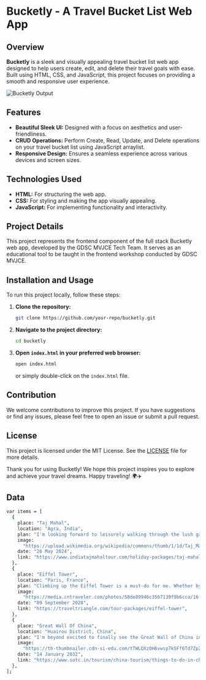 # Bucketly - A Travel Bucket List Web App

## Overview

**Bucketly** is a sleek and visually appealing travel bucket list web app designed to help users create, edit, and delete their travel goals with ease. Built using HTML, CSS, and JavaScript, this project focuses on providing a smooth and responsive user experience.

![Bucketly Output](https://gist.githubusercontent.com/Shivam-Sharma-1/56b227855c608783f969f92e68cfa52e/raw/d435f29e2e13eec4434769cf48e36c4f372666e7/Bucketly%2520-%2520Travel%2520Bucket%2520List.png)

## Features

- **Beautiful Sleek UI:** Designed with a focus on aesthetics and user-friendliness.
- **CRUD Operations:** Perform Create, Read, Update, and Delete operations on your travel bucket list using JavaScript arraylist.
- **Responsive Design:** Ensures a seamless experience across various devices and screen sizes.

## Technologies Used

- **HTML:** For structuring the web app.
- **CSS:** For styling and making the app visually appealing.
- **JavaScript:** For implementing functionality and interactivity.

## Project Details

This project represents the frontend component of the full stack Bucketly web app, developed by the GDSC MVJCE Tech Team. It serves as an educational tool to be taught in the frontend workshop conducted by GDSC MVJCE.

## Installation and Usage

To run this project locally, follow these steps:

1. **Clone the repository:**
   ```sh
   git clone https://github.com/your-repo/bucketly.git
   ```
2. **Navigate to the project directory:**
   ```sh
   cd bucketly
   ```
3. **Open `index.html` in your preferred web browser:**
   ```sh
   open index.html
   ```
   or simply double-click on the `index.html` file.

## Contribution

We welcome contributions to improve this project. If you have suggestions or find any issues, please feel free to open an issue or submit a pull request.

## License

This project is licensed under the MIT License. See the [LICENSE](LICENSE) file for more details.

Thank you for using Bucketly! We hope this project inspires you to explore and achieve your travel dreams. Happy traveling! 🌍✈️

## Data

```bash
var items = [
  {
    place: "Taj Mahal",
    location: "Agra, India",
    plan: "I'm looking forward to leisurely walking through the lush gardens surrounding the Taj. I'll keep my camera ready for every picturesque corner.",
    image:
      "https://upload.wikimedia.org/wikipedia/commons/thumb/1/1d/Taj_Mahal_%28Edited%29.jpeg/1280px-Taj_Mahal_%28Edited%29.jpeg",
    date: "26 May 2024",
    link: "https://www.indiatajmahaltour.com/holiday-packages/taj-mahal-tours-from-bangalore.htm",
  },
  {
    place: "Eiffel Tower",
    location: "Paris, France",
    plan: "Climbing up the Eiffel Tower is a must-do for me. Whether by elevator or stairs, reaching the top for panoramic views of Paris is going to be unforgettable.",
    image:
      "https://media.cntraveler.com/photos/58de89946c3567139f9b6cca/16:9/w_1920,c_limit/GettyImages-468366251.jpg",
    date: "09 September 2028",
    link: "https://traveltriangle.com/tour-packages/eiffel-tower",
  },
  {
    place: "Great Wall Of China",
    location: "Huairou District, China",
    plan: "I'm beyond excited to finally see the Great Wall of China in person! I'll make sure to take it all in, marveling at its sheer size and historical significance.",
    image:
      "https://th-thumbnailer.cdn-si-edu.com/tTWLQXzOH6vwsp7kSFf6Td7ZpZc=/1000x750/filters:no_upscale()/https://tf-cmsv2-smithsonianmag-media.s3.amazonaws.com/filer/80/fa/80facab4-fe0e-4a56-bd99-a71eb1845fa0/01_14_2014_great_wall.jpg",
    date: "14 January 2032",
    link: "https://www.sotc.in/tourism/china-tourism/things-to-do-in-china/great-wall-of-china/2239",
  },
];
```
